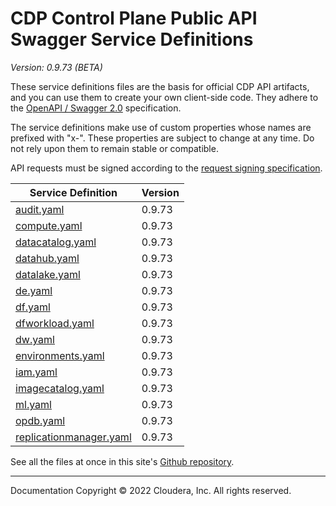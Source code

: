 # CDP Control Plane Public API Swagger Service Definitions

*Version: 0.9.73 (BETA)*

These service definitions files are the basis for official CDP API artifacts,
and you can use them to create your own client-side code. They adhere to the
[OpenAPI / Swagger 2.0](https://swagger.io/specification/v2/) specification.

The service definitions make use of custom properties whose names are prefixed
with "x-". These properties are subject to change at any time. Do not rely upon
them to remain stable or compatible.

API requests must be signed according to the
[request signing specification](request_signing.md).

| Service Definition | Version |
| --- | --- |
| [audit.yaml](./audit.yaml) | 0.9.73 |
| [compute.yaml](./compute.yaml) | 0.9.73 |
| [datacatalog.yaml](./datacatalog.yaml) | 0.9.73 |
| [datahub.yaml](./datahub.yaml) | 0.9.73 |
| [datalake.yaml](./datalake.yaml) | 0.9.73 |
| [de.yaml](./de.yaml) | 0.9.73 |
| [df.yaml](./df.yaml) | 0.9.73 |
| [dfworkload.yaml](./dfworkload.yaml) | 0.9.73 |
| [dw.yaml](./dw.yaml) | 0.9.73 |
| [environments.yaml](./environments.yaml) | 0.9.73 |
| [iam.yaml](./iam.yaml) | 0.9.73 |
| [imagecatalog.yaml](./imagecatalog.yaml) | 0.9.73 |
| [ml.yaml](./ml.yaml) | 0.9.73 |
| [opdb.yaml](./opdb.yaml) | 0.9.73 |
| [replicationmanager.yaml](./replicationmanager.yaml) | 0.9.73 |

See all the files at once in this site's
[Github repository](https://github.com/cloudera/cdp-dev-docs/tree/master/api-docs/swagger).

----

Documentation Copyright © 2022 Cloudera, Inc. All rights reserved.

